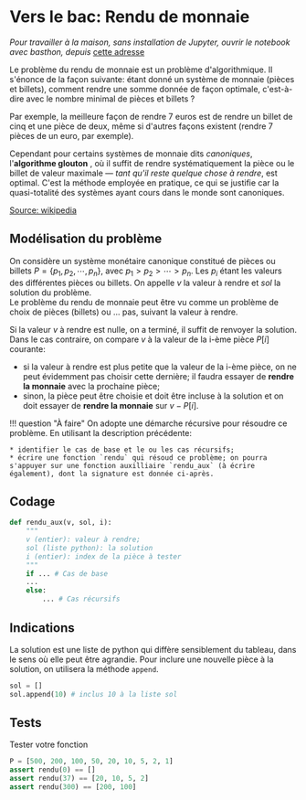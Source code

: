 Vers le bac: Rendu de monnaie
=============================

*Pour travailler à la maison, sans installation de Jupyter, ouvrir le notebook avec basthon, depuis* [cette adresse](https://notebook.basthon.fr/)

Le problème du rendu de monnaie est un problème d'algorithmique. Il s'énonce de la façon suivante: étant donné un système de monnaie (pièces et billets), comment rendre une somme donnée de façon optimale, c'est-à-dire avec le nombre minimal de pièces et billets ?

Par exemple, la meilleure façon de rendre 7 euros est de rendre un billet de cinq et une pièce de deux, même si d'autres façons existent (rendre 7 pièces de un euro, par exemple). 

Cependant pour certains systèmes de monnaie dits *canoniques*, l'**algorithme glouton** , où il suffit de rendre systématiquement la pièce ou le billet de valeur maximale — *tant qu'il reste quelque chose à rendre*, est optimal. C'est la méthode employée en pratique, ce qui se justifie car la quasi-totalité des systèmes ayant cours dans le monde sont canoniques. 

[Source: wikipedia](https://fr.wikipedia.org/wiki/Probl%C3%A8me_du_rendu_de_monnaie)

## Modélisation du problème

On considère un système monétaire canonique constitué de pièces ou billets $P=\{p_1, p_2, \cdots, p_n\}$, avec $p_1>p_2>\cdots >p_n$. Les $p_i$ étant les valeurs des différentes pièces ou billets. On appelle $v$ la valeur à rendre et $sol$ la solution du problème.  
Le problème du rendu de monnaie peut être vu comme un problème de choix de pièces (billets) ou ... pas, suivant la valeur à rendre.  

Si la valeur $v$ à rendre est nulle, on a terminé, il suffit de renvoyer la solution. Dans le cas contraire, 
on compare $v$ à la valeur de la i-ème pièce $P\left[i\right]$ courante:  

* si la valeur à rendre est plus petite que la valeur de la i-ème pièce, on ne peut évidemment pas choisir cette dernière; il faudra essayer de **rendre la monnaie** avec la prochaine pièce;
* sinon, la pièce peut être choisie et doit être incluse à la solution et on doit essayer de **rendre la monnaie**  sur $v-P\left[ i\right]$.

!!! question "À faire"
    On adopte une démarche récursive pour résoudre ce problème. En utilisant la description précédente:  
    
    * identifier le cas de base et le ou les cas récursifs;
    * écrire une fonction `rendu` qui résoud ce problème; on pourra s'appuyer sur une fonction auxilliaire `rendu_aux` (à écrire également), dont la signature est donnée ci-après.

## Codage


```python
def rendu_aux(v, sol, i):
    """
    v (entier): valeur à rendre;
    sol (liste python): la solution
    i (entier): index de la pièce à tester
    """
    if ... # Cas de base
    ...
    else:
        ... # Cas récursifs
```

## Indications

La solution est une liste de python qui diffère sensiblement du tableau, dans le sens où elle peut être agrandie. Pour inclure une nouvelle pièce à la solution, on utilisera la méthode `append`.

```python
sol = []
sol.append(10) # inclus 10 à la liste sol
```

## Tests

Tester votre fonction


```python
P = [500, 200, 100, 50, 20, 10, 5, 2, 1]
assert rendu(0) == []
assert rendu(37) == [20, 10, 5, 2]
assert rendu(300) == [200, 100]
```
